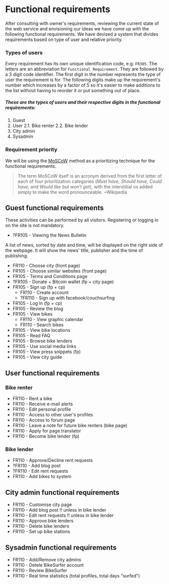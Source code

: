 # Functional requirements

After consulting with owner's requirements, reviewing the current state of the web service and envisioning our ideas we have come up with the following functional requirements. We have devised a system that divides requirements based on type of user and relative priority.

### Types of users

Every requirement has its own unique identification code, e.g. `FR305`. The letters are an abbreviation for `Functional Requirement`. They are followed by a 3 digit code identifier. The first digit in the number represents the type of user the requirement is for. The following digits make up the requirement's number which increases by a factor of 5 so it's easier to make additions to the list without having to reorder it or put something out of place.

##### These are the types of users and their respective digits in the functional requirements:

1. Guest
2. User
2.1. Bike renter
2.2. Bike lender
3. City admin
4. Sysadmin

### Requirement priority

We will be using the [MoSCoW](https://en.wikipedia.org/wiki/MoSCoW_method) method as a prioritizing technique for the functional requirements.

> The term MoSCoW itself is an acronym derived from the first letter of each of four prioritization categories (_Must have, Should have, Could have,_ and _Would like but won't get_), with the interstitial os added simply to make the word pronounceable. ~Wikipedia

## Guest functional requirements
These activities can be performed by all visitors. Registering or logging in on the site is not mandatory.

- ?FR105 - Viewing the News Bulletin

A list of news, sorted by date and time, will be displayed on the right side of the webpage. It will show the news' title, publisher and the time of publishing.

<!-- TODO: FIX numbers -->
<!-- TODO: Add description to FR and users -->

- FR110 - Choose city (front page)
- FR105 - Choose similar websites (front page)
- FR105 - Terms and Conditions page
- ?FR105 - Donate + Bitcoin wallet (fp + city page)
- FR105 - Sign up (fp + cp)
    - FR110 - Create account
    - ?FR110 - Sign up with facebook/couchsurfing
- FR105 - Log in (fp + cp)
- FR105 - Review the blog
- FR105 - View bikes
    - FR110 - View graphic calendar
    - FR110 - Search bikes
- FR105 - View bike locations
- FR105 - Read FAQ
- FR105 - Browse bike lenders
- FR105 - Use social media links
- FR105 - View press snippets (fp)
- FR105 - View city guide


## User functional requirements
### Bike renter

- FR110 - Rent a bike
- FR110 - Receive e-mail alerts
- FR110 - Edit personal profile
- FR110 - Access to other user's profiles
- FR110 - Access to forum page
- FR110 - Leave a note for future bike renters (bike page)
- FR110 - Apply for page translator
- FR110 - Become bike lender (fp)

### Bike lender

- FR110 - Approve/Decline rent requests
- ?FR110 - Add blog post
- ?FR110 - Edit rent requests
- FR110 - Add bikes to system

## City admin functional requirements

- FR110 - Customise city page
- FR110 - Add blog post !! unless in bike lender
- FR110 - Edit rent requests !! unless in bike lender
- FR110 - Approve bike lenders
- FR110 - Delete bike lenders
- FR110 - Set up bike stations

## Sysadmin functional requirements

- FR110 - Add/Remove city admins
- FR110 - Detele BikeSurfer account
- FR110 - Review BikeSurfer
- FR110 - Real time statistics (total profiles, total days "surfed")

